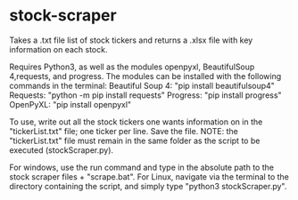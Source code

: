 # stock-scraper
Takes a .txt file list of stock tickers and returns a .xlsx file with key information on each stock.

Requires Python3, as well as the modules openpyxl, BeautifulSoup 4,requests, and progress.
The modules can be installed with the following commands in the terminal:
Beautiful Soup 4: "pip install beautifulsoup4"
Requests: "python -m pip install requests"
Progress: "pip install progress"
OpenPyXL: "pip install openpyxl"

To use, write out all the stock tickers one wants information on in the "tickerList.txt" file; one ticker per line. Save the file. NOTE: the "tickerList.txt" file must remain in the same folder as the script to be executed (stockScraper.py). 

For windows, use the run command and type in the absolute path to the stock scraper files + "scrape.bat". For Linux, navigate via the terminal to the directory containing the script, and simply type "python3 stockScraper.py". 
